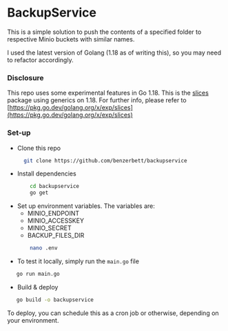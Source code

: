 # BackupService

This is a simple solution to push the contents of a specified folder to respective Minio buckets with similar names.

I used the latest version of Golang (1.18 as of writing this), so you may need to refactor accordingly.

### Disclosure
This repo uses some experimental features in Go 1.18. This is the [slices](https://pkg.go.dev/golang.org/x/exp/slices) package using generics on 1.18. For further info, please refer to [https://pkg.go.dev/golang.org/x/exp/slices](https://pkg.go.dev/golang.org/x/exp/slices)

### Set-up

- Clone this repo
    ```bash
      git clone https://github.com/benzerbett/backupservice
    ```
- Install dependencies
    ```bash
        cd backupservice
        go get
    ```
- Set up environment variables. The variables are:
  * MINIO_ENDPOINT
  * MINIO_ACCESSKEY
  * MINIO_SECRET
  * BACKUP_FILES_DIR
  ```bash
      nano .env
  ```
- To test it locally, simply run the ```main.go``` file
 ```bash
    go run main.go
```
- Build & deploy
 ```bash
    go build -o backupservice
```
To deploy, you can schedule this as a cron job or otherwise, depending on your environment.